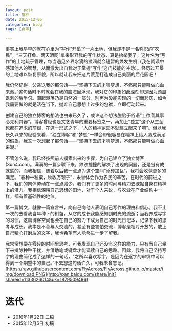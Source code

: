 ```yaml
---
layout: post
title: 播种
date: 2015-12-05
categories: blog
tags: [自审]

---
```

事实上我早早的就在心里为“写作”开垦了一片土地，但我却不是一名称职的“农民”，“三天打鱼、两天晒网”拿来形容我的写作状态，算是抬举我了。这片名为“写作”的土地疏于管理，每当遇见外界水滴的滋润就会短暂的焕发生机（我在阅读中感知他人的智慧，从而激发出自我对于掌握“写作”这门技能的冲动）。经历过开垦的土地难以恢复原貌，所以就让我来把这片荒芜打造成自己美丽的后花园吧！

我仍然记得，父亲送我的那句话——“坚持下去的才叫梦想，不然那只能叫做心血来潮。”这句话时不时就会在我的脑海里浮现，我对它的印象如此深刻却是因为颇显讽刺的后半句。潮起潮落乃是自然的一部分，别再为没能实现的一切而悲伤，如今我需要做的就是活在当下，抛弃自己思想上过多的包袱，立即行动起来。

创建自己的独立博客的想法也由来已久了，或许这个想法脱胎于俗语“工欲善其事必先利其器”。博客曾经也是文艺青年的重要标签之一，再加上“独立”这个从生至死都在追求的前缀，在这一形式之下，“人的精神家园不就建立起来了嘛”。但以我长久以来的经验来看，“独立博客”和“梦想”一样会带很容易在精神上给人造成满足的假象，我又一次想起了那句话——“坚持下去的才叫梦想，不然那只能叫做心血来潮。”

不管怎么说，我已经按照前人摸索出来的步骤，为自己建立了独立博客(3un4.com)。满满的一篇步骤下来，跌跌撞撞的解决了出现的问题，还是挺有成就感的。而我相信，随着以后我一点点为这个空间“添砖加瓦”，我将会收获更多的满足。“春种一粒粟，秋收万颗子”，未曾体会作为农民的辛苦，在时代的前进之下，我们的肉体劳动在一点点减少，我们有了更多的时间与精力去挖掘自身在精神上的潜力。我相信深耕自己思想的田地，对于个人来说，与农业在产业结构中一样，都有着基础性的地位。

第一篇博文，就像一篇宣言书，向自己向他人表明自己写作的理由和信心。我不止一次的去看我当年种下的树苗，从它的成长我能感知到时光的流逝；当我养成写字的习惯，这篇博客空间也会在自己的努力下成为自己的时光日记本，记录下我的思考与成长。我本是不善与人交流的，甚至有些害怕交流，博客是相对开放的，放上自己精心打磨后的文字，我也希望有人能够进一步了解我。

我常常想要在零碎的时间里思考，可我发现自己还没有这样的能力，只有当自己坐下来排除种种干扰，并借助笔或键盘才能延续自己的思路。因此，我将自己坚持写字的理由简化成了这样的一句话，“之所以喜欢写字，是因为在逐字的审慎中可以得到一个期望中的自己。”不去想这句话许久，可我未曾忘记。
[https://raw.githubusercontent.com/FlyAcross/FlyAcross.github.io/master/img/download.PNG](http://pan.baidu.com/share/init?shareid=1133626014&uk=1879509496)

# 迭代

* 2016年1月22日 二稿
* 2015年12月5日  初稿

